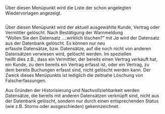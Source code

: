 <!DOCTYPE html>
<html>
<head>
<meta charset="utf-8">
<meta name="viewport" content="width=device-width, initial-scale=1.0">
<title>914_Wiedervorlage_Liste.md</title>
<link rel="stylesheet" href="https://stackedit.io/res-min/themes/base.css" />
<script type="text/javascript" src="https://cdn.mathjax.org/mathjax/latest/MathJax.js?config=TeX-AMS_HTML"></script>
</head>
<body><div class="container"><p>Über diesen Menüpunkt wird die Liste der schon angelegten Wiedervorlagen angezeigt.</p>

<p><img src="http://xpecto.github.io/docs/img/img_1427116206934.png" alt="" title=""></p>

<p>Über diesen Menüpunkt wird der aktuell ausgewählte Kunde, Vertrag oder Vermittler gelöscht. Nach Bestätigung der Warnmeldung <br>
“Wollen Sie den Datensatz ….wirklich löschen?” mit <em>Ja</em> wird der Datensatz aus der Datenbank gelöscht. Es können nur neu <br>
erfasste Datensätze, bzw. Datensätze, auf die noch nicht von anderen Datensätzen verwiesen wird, gelöscht werden. Im speziellen <br>
heißt dies z.B., dass ein Vermittler, der bereits einen Vertrag verkauft hat, ein Kunde, zu dem bereits ein Vertrag erfasst ist, oder ein Vertrag, zu <br>
dem bereits Buchungen erfasst sind, nicht gelöscht werden kann. Der Zweck dieses Menüpunkts ist lediglich die zeitnahe Löschung von <br>
Falscherfassungen.</p>

<p>Aus Gründen der Historisierung und Nachvollziehbarkeit werden Datensätze, die bereits mit anderen Datensätzen verknüpft sind, nicht aus <br>
der Datenbank gelöscht, sondern nur durch einen entsprechenden Status (wie z.B. Storno oder ausgeschieden) gekennzeichnet.</p></div></body>
</html>